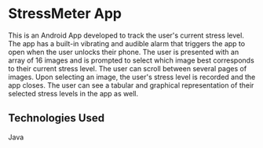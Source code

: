 # StressMeter App

This is an Android App developed to track the user's current stress level. The app has a built-in vibrating and audible alarm that triggers the app to open when the user unlocks their phone. The user is presented with an array of 16 images and is prompted to select which image best corresponds to their current stress level. The user can scroll between several pages of images. Upon selecting an image, the user's stress level is recorded and the app closes. The user can see a tabular and graphical representation of their selected stress levels in the app as well.

## Technologies Used

Java
